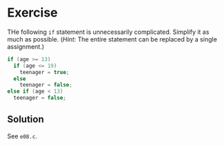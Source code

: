 # Exercise

THe following `if` statement is unnecessarily complicated. Simplify it as much
as possible. (*Hint:* The entire statement can be replaced by a single
assignment.)

```c
if (age >= 13)
  if (age <= 19)
    teenager = true;
  else
    teenager = false;
else if (age < 13)
  teenager = false;
```

## Solution

See `e08.c`.

